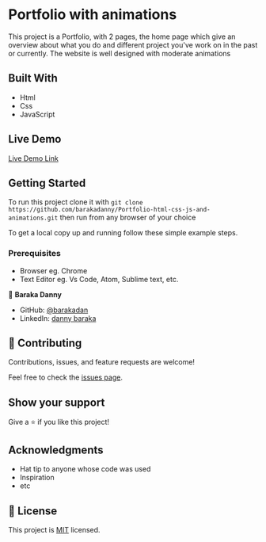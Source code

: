 # Portfolio with animations

This project is a Portfolio, with 2 pages, the home page which give an overview about what you do and different project you've work on in the past or currently. 
The website is well designed with moderate animations 

## Built With

- Html
- Css
- JavaScript

## Live Demo

[Live Demo Link](https://barakadanny.github.io/Portfolio-html-css-js-and-animations/index.html)

## Getting Started

To run this project clone it with `git clone https://github.com/barakadanny/Portfolio-html-css-js-and-animations.git`
then run from any browser of your choice

To get a local copy up and running follow these simple example steps.

### Prerequisites

- Browser eg. Chrome
- Text Editor eg. Vs Code, Atom, Sublime text, etc.

👤 **Baraka Danny**

- GitHub: [@barakadan](https://github.com/barakadanny)
- LinkedIn: [danny baraka](https://www.linkedin.com/in/danny-baraka-589156169/)


## 🤝 Contributing

Contributions, issues, and feature requests are welcome!

Feel free to check the [issues page](https://github.com/barakadanny/capstone-project-1/issues).

## Show your support

Give a ⭐️ if you like this project!

## Acknowledgments

- Hat tip to anyone whose code was used
- Inspiration
- etc

## 📝 License

This project is [MIT](./MIT.md) licensed.
